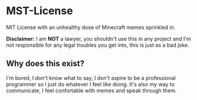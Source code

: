 # MST-License

MIT License with an unhealthy dose of Minecraft memes sprinkled in.

**Disclaimer:** I am **NOT** a lawyer, you shouldn't use this in any project and I'm not responsible for any legal troubles you get into, this is just as a bad joke.

## Why does this exist?

I'm bored, I don't know what to say, I don't aspire to be a professional programmer so I just do whatever I feel like doing.
It's also my way to communicate, I feel confortable with memes and speak through them.
